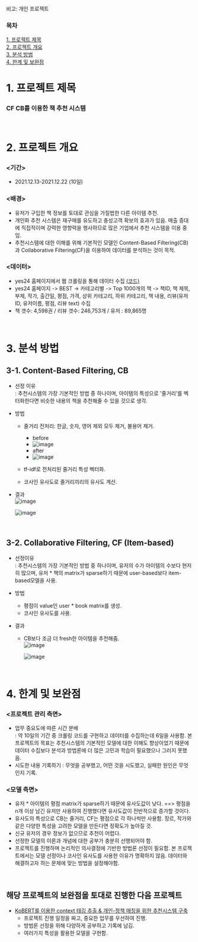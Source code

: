 비고: 개인 프로젝트
</br>

### 목차

[1. 프로젝트 제목](#1-프로젝트-제목)</br>
[2. 프로젝트 개요](#2-프로젝트-개요)</br>
[3. 분석 방법](#3-분석-방법)</br>
[4. 한계 및 보완점](#4-한계-및-보완점)</br>


# 1. 프로젝트 제목
### CF CB를 이용한 책 추천 시스템

</br>

# 2. 프로젝트 개요

### <기간>
- 2021.12.13-2021.12.22 (10일)

### <배경>
- 유저가 구입한 책 정보를 토대로 관심을 가질법한 다른 아이템 추천.
- 개인화 추천 시스템은 재구매를 유도하고 충성고객 확보의 효과가 있음. 매출 증대에 직접적이며 강력한 영향력을 행사하므로 많은 기업에서 추천 시스템을 이용 중임.
- 추천시스템에 대한 이해를 위해 기본적인 모델인 Content-Based Filtering(CB) 과 Collaborative Filtering(CF)을 이용하여 데이터를 분석하는 것이 목적.

### <데이터>
- yes24 홈페이지에서 웹 크롤링을 통해 데이터 수집 [(코드)](https://github.com/jiho-kang/RecSys_yes24_CB_CF/tree/main/crawling_code)
- yes24 홈페이지 -> BEST -> 카테고리별 -> Top 1000개의 책 -> 책ID, 책 제목, 부제, 작가, 출간일, 평점, 가격, 상위 카테고리, 하위 카테고리, 책 내용, 리뷰(유저ID, 유저이름, 평점, 리뷰 text) 수집
- 책 갯수: 4,598권 / 리뷰 갯수: 246,753개 / 유저 : 89,865명

</br>

# 3. 분석 방법
## 3-1. Content-Based Filtering, CB
- 선정 이유</br>
: 추천시스템의 가장 기본적인 방법 중 하나이며, 아이템의 특성으로 '줄거리'를 벡터화한다면 비슷한 내용의 책을 추천해줄 수 있을 것으로 생각.

- 방법</br>
  - 줄거리 전처리: 한글, 숫자, 영어 제외 모두 제거, 불용어 제거.
    - before
    - ![image](https://user-images.githubusercontent.com/43432539/154486276-55261b8d-6fac-44bf-bdc8-8dc4397fd132.png)
    - after
    - ![image](https://user-images.githubusercontent.com/43432539/154486406-9a3319a3-0868-4439-abbe-13857f1accc9.png)

  - tf-idf로 전처리된 줄거리 특성 벡터화.
  - 코사인 유사도로 줄거리끼리의 유사도 계산.

- 결과</br>
  ![image](https://user-images.githubusercontent.com/43432539/154487777-95e0032d-70ea-4d4d-bbc1-fc668f628c71.png)
  </br>
  
  ![image](https://user-images.githubusercontent.com/43432539/154486847-c29cf5af-db54-4aa1-a529-34dce55abdc3.png)

</br>

## 3-2. Collaborative Filtering, CF (Item-based)
- 선정이유</br>
: 추천시스템의 가장 기본적인 방법 중 하나이며, 유저의 수가 아이템의 수보다 현저히 많으며, 유저 * 책의 matrix가 sparse하기 때문에 user-based보다 item-based모델을 사용.

- 방법</br>
  - 평점이 value인 user * book matrix를 생성.
  - 코사인 유사도를 사용.

- 결과</br>
  - CB보다 조금 더 fresh한 아이템을 추천해줌.</br>
  ![image](https://user-images.githubusercontent.com/43432539/154487834-c05aec82-cf7d-4082-8d2c-3e241a68ce4f.png)

    ![image](https://user-images.githubusercontent.com/43432539/154487871-ac227c2d-76f1-4f2f-9270-fe690e76146b.png)

</br>

# 4. 한계 및 보완점
### <프로젝트 관리 측면>
- 업무 중요도에 따른 시간 분배</br>
  : 약 10일의 기간 중 크롤링 코드를 구현하고 데이터를 수집하는데 6일을 사용함. 본 프로젝트의 목표는 추천시스템의 기본적인 모델에 대한 이해도 향상이었기 때문에 데이터 수집보다 분석과 방법론에 더 많은 고민과 학습이 필요했으나 그러지 못했음.
- 시도한 내용 기록하기
  : 무엇을 공부했고,  어떤 것을 시도했고, 실패한 원인은 무엇인지 기록.

### <모델 측면>
- 유저 * 아이템의 평점 matrix가 sparse하기 때문에 유사도값이 낮다. ==> 평점을 n개 이상 남긴 유저만 사용하여 진행했다면 유사도값이 전반적으로 증가할 것이다.
- 유사도의 특성으로 CB는 줄거리, CF는 평점으로 각 하나씩만 사용함. 장르, 작가와 같은 다양한 특성을 고려한 모델을 만든다면 정확도가 높아질 것.
- 신규 유저의 경우 정보가 없으므로 추천이 어렵다.
- 선정한 모델의 이론과 개념에 대한 공부가 충분히 선행되어야 함.
- 프로젝트를 진행하며 논리적인 의사결정에 기반한 방법론 선정이 필요함. 본 프로젝트에서는 모델 선정이나 코사인 유사도를 사용한 이유가 명확하지 않음. 데이터와 해결하고자 하는 문제에 맞는 방법을 설정해야함.

</br>

## 해당 프로젝트의 보완점을 토대로 진행한 다음 프로젝트
- [KoBERT를 이용한 context 태깅 추출 & 개인-정책 매칭을 위한 추천시스템 구축](https://github.com/jiho-kang/NLP_RecSys_Project)
  - 프로젝트 진행 일정을 짜고, 중요한 업무를 우선하여 진행.
  - 방법론 선정을 위해 다양하게 공부하고 기록에 남김.
  - 여러가지 특성을 활용한 모델을 구현함.

